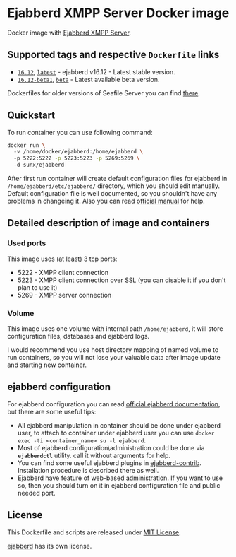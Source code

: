 # Ejabberd XMPP Server Docker image
Docker image with [Ejabberd XMPP Server](https://www.ejabberd.im/).

## Supported tags and respective `Dockerfile` links

* [`16.12`](https://github.com/VGoshev/ejabberd-docker/blob/16.12/docker/Dockerfile), [`latest`](https://github.com/VGoshev/ejabberd-docker/blob/master/docker/Dockerfile) - ejabberd v16.12 - Latest stable version.
* [`16.12-beta1`](https://github.com/VGoshev/ejabberd-docker/blob/16.12-beta1/docker/Dockerfile), [`beta`](https://github.com/VGoshev/ejabberd-docker/blob/beta/docker/Dockerfile) - Latest available beta version.

Dockerfiles for older versions of Seafile Server you can find [there](https://github.com/VGoshev/eejabberd-docker/tags).
## Quickstart

To run container you can use following command:
```bash
docker run \  
  -v /home/docker/ejabberd:/home/ejabberd \  
  -p 5222:5222 -p 5223:5223 -p 5269:5269 \  
  -d sunx/ejabberd
```

After first run container will create default configuration files for ejabberd in `/home/ejabberd/etc/ejabberd/` directory, which you should edit manually. Default configuration file is well documented, so you shouldn't have any problems in changeing it. Also you can read [official manual](https://docs.ejabberd.im/admin/configuration/) for help.

## Detailed description of image and containers

### Used ports

This image uses (at least) 3 tcp ports:
* 5222 - XMPP client connection
* 5223 - XMPP client connection over SSL (you can disable it if you don't plan to use it)
* 5269 - XMPP server connection

### Volume
This image uses one volume with internal path `/home/ejabberd`, it will store configuration files, databases and ejabberd logs.

I would recommend you use host directory mapping of named volume to run containers, so you will not lose your valuable data after image update and starting new container.

## ejabberd configuration

For ejabberd configuration you can read [official ejabberd documentation](https://docs.ejabberd.im/), but there are some useful tips:
* All ejabberd manipulation in container should be done under ejabberd user, to attach to container under ejabberd user you can use `docker exec -ti <container_name> su -l ejabberd`.
* Most of ejabberd configuration\administration could be done via **`ejabberdctl`** utility. call it without arguments for help.
* You can find some useful ejabberd plugins in [ejabberd-contrib](https://github.com/processone/ejabberd-contrib). Installation procedure is described there as well.
* Ejabberd have feature of web-based administration. If you want to use so, then you should turn on it in ejabberd configuration file and public needed port.

## License

This Dockerfile and scripts are released under [MIT License](https://github.com/VGoshev/ejabberd-docker/blob/master/LICENSE).

[ejabberd](https://github.com/processone/ejabberd/blob/master/COPYING) has its own license.
